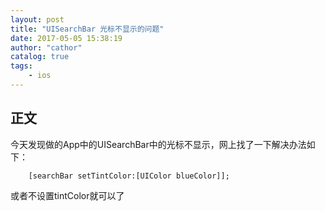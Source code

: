 ```yaml
---
layout: post
title: "UISearchBar 光标不显示的问题"
date: 2017-05-05 15:38:19
author: "cathor"
catalog: true
tags:
    - ios
---
```



## 正文

今天发现做的App中的UISearchBar中的光标不显示，网上找了一下解决办法如下：

``` ObjC
	[searchBar setTintColor:[UIColor blueColor]];
```

或者不设置tintColor就可以了

